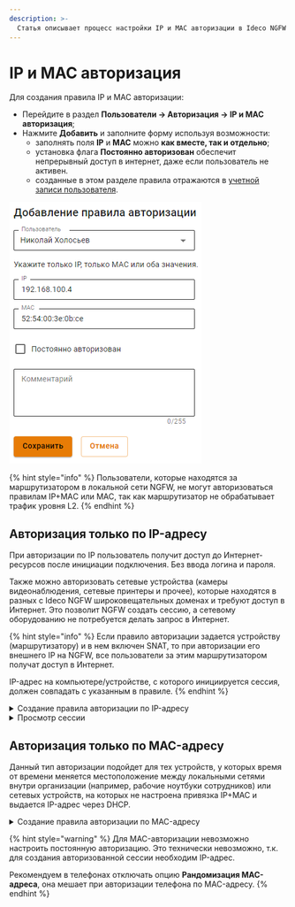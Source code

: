 ```yaml
---
description: >-
  Статья описывает процесс настройки IP и MAC авторизации в Ideco NGFW VPP.
---
```


# IP и MAC авторизация

Для создания правила IP и MAC авторизации:

* Перейдите в раздел **Пользователи -> Авторизация -> IP и MAC авторизация**;
* Нажмите **Добавить** и заполните форму используя возможности:
  * заполнять поля **IP** и **MAC** можно **как вместе, так и отдельно**;
  * установка флага **Постоянно авторизован** обеспечит непрерывный доступ в интернет, даже если пользователь не активен.&#x20;
  * созданные в этом разделе правила отражаются в [учетной записи пользователя](/advanced-setting/users/user-tree.md#kak-sozdat-uchetnuyu-zapis-polzovatelya).

![](/.gitbook/assets/ip-mac-authorization.png)

{% hint style="info" %}
Пользователи, которые находятся за маршрутизатором в локальной сети NGFW, не могут авторизоваться правилам IP+MAС или MAC, так как маршрутизатор не обрабатывает трафик уровня L2.
{% endhint %}

## Авторизация только по IP-адресу

При авторизации по IP пользователь получит доступ до Интернет-ресурсов после инициации подключения. Без ввода логина и пароля.

Также можно авторизовать сетевые устройства (камеры видеонаблюдения, сетевые принтеры и прочее), которые находятся в разных с Ideco NGFW широковещательных доменах и требуют доступ в Интернет. Это позволит NGFW создать сессию, а сетевому оборудованию не потребуется делать запрос в Интернет.

{% hint style="info" %}
Если правило авторизации задается устройству (маршрутизатору) и в нем включен SNAT, то при авторизации его внешнего IP на NGFW, все пользователи за этим маршрутизатором получат доступ в Интернет.

IP-адрес на компьютере/устройстве, с которого инициируется сессия, должен совпадать с указанным в правиле.
{% endhint %}

<details>

<summary>Создание правила авторизации по IP-адресу</summary>

Чтобы авторизовать пользователя по IP-адресу:

1. [Создайте пользователя](/advanced-setting/users/user-tree.md#kak-sozdat-uchetnuyu-zapis-polzovatelya) в Ideco NGFW или [импортируйте](/advanced-setting/users/user-tree.md#import-polzovatelei-iz-active-directory) его из Active Directory, который будет авторизован по IP.
2. Перейдите в раздел **Пользователи -> Учетные записи -> учетная запись пользователя -> IP и MAC авторизация** или **Пользователи -> Авторизация -> IP и MAC авторизация**.
3. Создайте правило-связку **IP-адрес <--> Пользователь**:

![](/.gitbook/assets/ip-mac-authorization1.png)

</details>

<details>

<summary>Просмотр сессии</summary>

После того как пользователь делает запрос в Интернет, на NGFW будет автоматически создана сессия с типом авторизации IP в разделе Мониторинг -> Авторизованные пользователи:

![](/.gitbook/assets/ip-mac-authorization3.png)

Под одним пользователем можно авторизовать только одно устройство по IP-адресу. Но одновременно с данным типом авторизации под одним пользователем можно авторизовать еще четыре устройства любым другим методом авторизации.

</details>

## Авторизация только по MAC-адресу

Данный тип авторизации подойдет для тех устройств, у которых время от времени меняется местоположение между локальными сетями внутри организации (например, рабочие ноутбуки сотрудников) или сетевых устройств, на которых не настроена привязка IP+MAC и выдается IP-адрес через DHCP.

<details>

<summary>Создание правила авторизации по MAC-адресу</summary>

Чтобы авторизовать пользователя по MAC-адресу, необходимо выполнить следующие действия:

1\. Узнать MAC-адрес устройства. Для этого в командной строке Windows введите команду: `ipconfig /all | findstr Address`\
Для русскоязычной версии: `ipconfig /all | findstr адрес`

![](/.gitbook/assets/ip-mac-authorization4.png)

2\. Удостовериться, что компьютер и NGFW находятся в одном широковещательном домене. Для этого на NGFW в разделе **Управление сервером -> Терминал** введите команду: `ip neigh`:

![](/.gitbook/assets/ip-mac-authorization5.png)

Команда выводит ARP-таблицу NGFW, наличие записи с MAC-адресом устройства и статусом REACHEBLE говорит об имеющейся L2 доступности между NGFW и устройством.

3\. Создать правило-связку **Пользователь <--> MAC-адрес** в разделе **Пользователи -> Авторизация -> IP и MAC авторизация**:

![](/.gitbook/assets/ip-mac-authorization2.png)

</details>

{% hint style="warning" %}
Для MAC-авторизации невозможно настроить постоянную авторизацию. Это технически невозможно, т.к. для создания авторизованной сессии необходим IP-адрес.

Рекомендуем в телефонах отключать опцию **Рандомизация MAC-адреса**, она мешает при авторизации телефона по MAC-адресу.
{% endhint %}
